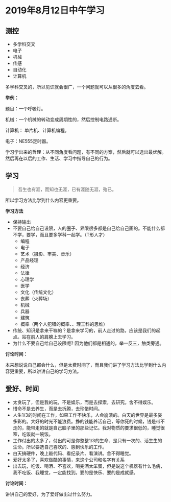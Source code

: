# 2019年8月12日中午学习

## 测控

- 多学科交叉
- 电子
- 机械
- 传感
- 自动化
- 计算机

多学科交叉的，所以见识就会很广，一个问题就可以从很多的角度去看。

**举例：**

题目：一个呼吸灯。

机械：一个机械的转动变成周期性的，然后控制电路通断。

计算机： 单片机、计算机编程。

电子：NE555定时器。

学习学出来的哲理：从不同角度看问题，有不同的方案，然后就可以选出最优解。然后再在以后的工作、生活、学习中指导自己的行为。

## 学习

> 吾生也有涯，而知也无涯，已有涯随无涯，殆已。

所以学习方法比学到什么内容更重要。

**学习方法**

- 保持输出
- 不要自己给自己设限，人的圈子、界限很多都是自己给自己画的。不能什么都不学，要学，而且要多学科一起学。（T形人才）
  - 编程
  - 电子
  - 艺术（摄影、审美、音乐）
  - 产品经理
  - 经济
  - 法律
  - 心理学
  - 医学
  - 文化（传统文化）
  - 丧葬（火葬场）
  - 机械
  - 兵器
  - 建筑
  - 概率（两个人犯错的概率、、理工科的思维）
- 传统、知识是拿来干嘛的？是拿来学习的，前人走过的路，应该是我们的起点。站在前人的肩膀上去学习。
- 为什么不要自己给自己设限呢? 因为他们都是相通的，举一反三，触类旁通。

**讨论时间：**

本来想说说自己都会什么，但是太费时间了，而且我们讲了学习方法比学到什么内容更重要，所以讲讲自己的学习方法。


## 爱好、时间

- 太贪玩了，但是我的玩，不是娱乐，而是去探索，去研究。舍不得娱乐。
- 惜命不是去养生，而是去折腾，去珍惜时间。
- 人生1/3的时间在工作，如果工作不快乐，人会崩溃的。白天的世界是最多姿多彩的。大好的时光不能浪费。挣的钱能养活自己，等你死的时候，钱是带不走的，能带走的就是自己脑子里的那些记忆。我对物质的要求很低的，睡觉很窄，吃饭就一碗饭。
- 工作付出的太多了，付出的可是你整整1/3的生命、是只有一次的、活生生的生命。所以要选自己喜欢的、感到快乐的工作。
- 白天搞硬件，晚上敲代码、看纪录片、看演讲。舍不得睡觉。
- 爱好太多了，喜欢做酷的事情，来这个公司和名字有关系
- 出去玩，吃饭、喝酒、不喜欢，喝完酒太笨蛋，但是说这个机器有什么毛病，我不吃饭、我睡觉，一定能找到。要的是快乐、要的是成就感。

**讨论时间：**

讲讲自己的爱好，为了爱好做出过什么努力。
